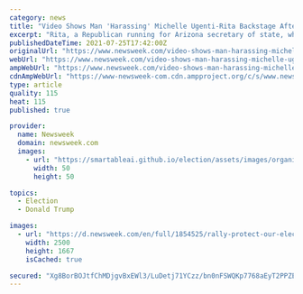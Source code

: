 ```yaml
---
category: news
title: "Video Shows Man 'Harassing' Michelle Ugenti-Rita Backstage After Trump Supporters Booed Her"
excerpt: "Rita, a Republican running for Arizona secretary of state, why she \"killed Senator Kelly Townsend's election integrity bills in the Senate\" in the video."
publishedDateTime: 2021-07-25T17:42:00Z
originalUrl: "https://www.newsweek.com/video-shows-man-harassing-michelle-ugenti-rita-backstage-after-trump-supporters-booed-her-1612894"
webUrl: "https://www.newsweek.com/video-shows-man-harassing-michelle-ugenti-rita-backstage-after-trump-supporters-booed-her-1612894"
ampWebUrl: "https://www.newsweek.com/video-shows-man-harassing-michelle-ugenti-rita-backstage-after-trump-supporters-booed-her-1612894?amp=1"
cdnAmpWebUrl: "https://www-newsweek-com.cdn.ampproject.org/c/s/www.newsweek.com/video-shows-man-harassing-michelle-ugenti-rita-backstage-after-trump-supporters-booed-her-1612894?amp=1"
type: article
quality: 115
heat: 115
published: true

provider:
  name: Newsweek
  domain: newsweek.com
  images:
    - url: "https://smartableai.github.io/election/assets/images/organizations/newsweek.com-50x50.jpg"
      width: 50
      height: 50

topics:
  - Election
  - Donald Trump

images:
  - url: "https://d.newsweek.com/en/full/1854525/rally-protect-our-elections.jpg"
    width: 2500
    height: 1667
    isCached: true

secured: "Xg8BorBOJtfChMDjgvBxEWl3/LuDetj71YCzz/bn0nFSWQKp7768aEyT2PPZEvYXa+3F0rgg4gCQef7y2zxy4IEMet6MyM9+E+n/lxEo99wMLXFe/FI9GSvR0ehGMRCQkJXNDzNGBaHdCm+HaM7NpIJWR6IBgP8ik3D4FijyhfBqwHA6FdtWivPyPYyB9/ax78jMVbhFMt0XlynMqsCgv06zhzasCGqZSrjPaUTiTFpoNZ4QxGFMyrxMRim3tZkguztKmtH+VCFR5vK63+Wr1H2mDi8wPAtKoMrvcStw9nK7glmo+lzockkZYWc9MNzlcD7Ndg4UThXYTObPyLiTCxL8/bBs4fdpDhp2jiV2fsQ=;llG3A4yc208ITp170Ya7qg=="
---
```


